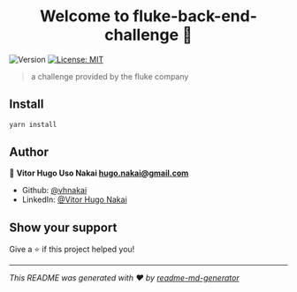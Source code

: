 <h1 align="center">Welcome to fluke-back-end-challenge 👋</h1>
<p>
  <img alt="Version" src="https://img.shields.io/badge/version-1.0.0-blue.svg?cacheSeconds=2592000" />
  <a href="#" target="_blank">
    <img alt="License: MIT" src="https://img.shields.io/badge/License-MIT-yellow.svg" />
  </a>
</p>

> a challenge provided by the fluke company

## Install

```sh
yarn install
```

## Author

👤 **Vitor Hugo Uso Nakai <hugo.nakai@gmail.com>**

* Github: [@vhnakai](https://github.com/vhnakai)
* LinkedIn: [@Vitor Hugo Nakai](https://linkedin.com/in/vitor-hugo-nakai/)

## Show your support

Give a ⭐️ if this project helped you!

***
_This README was generated with ❤️ by [readme-md-generator](https://github.com/kefranabg/readme-md-generator)_
